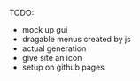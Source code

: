 TODO:

- mock up gui
- dragable menus created by js
- actual generation
- give site an icon
- setup on github pages
